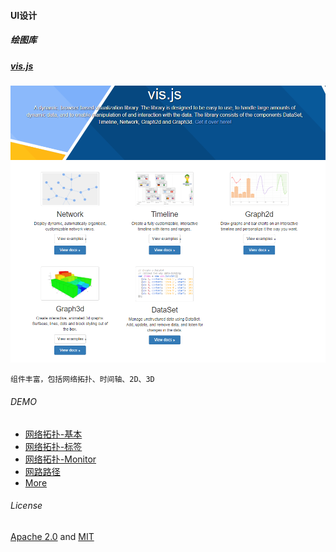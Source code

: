 #### UI设计


##### 绘图库
##### [vis.js](http://visjs.org/)
![vis](img/vis.png)
```
组件丰富，包括网络拓扑、时间轴、2D、3D
```
###### DEMO

- [网络拓扑-基本](http://visjs.org/examples/network/nodeStyles/images.html)
- [网络拓扑-标签](http://visjs.org/examples/network/exampleApplications/nodeLegend.html)
- [网络拓扑-Monitor](http://visjs.org/examples/network/data/datasets.html)
- [网路路径](http://visjs.org/examples/network/edgeStyles/arrows.html)
- [More](http://visjs.org/network_examples.html)

###### License
[Apache 2.0](http://www.apache.org/licenses/LICENSE-2.0) and [MIT](http://opensource.org/licenses/MIT)